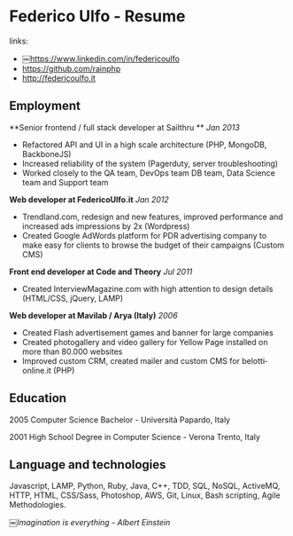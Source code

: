 Federico Ulfo - Resume
======================

links:
- ￼https://www.linkedin.com/in/federicoulfo
- https://github.com/rainphp
- http://federicoulfo.it
 


Employment
----------

**Senior front­end / full stack developer at Sailthru ** *Jan 2013*
- Refactored API and UI in a high scale architecture (PHP, MongoDB,
BackboneJS)
- Increased reliability of the system (Pagerduty, server
troubleshooting)
- Worked closely to the QA team, DevOps team DB team, Data Science team
and Support team

**Web developer at FedericoUlfo.it** *Jan 2012*
- Trendland.com, redesign and new features, improved performance and
increased ads impressions by 2x (Wordpress)
- Created Google AdWords platform for PDR advertising company to make
easy for clients to browse the budget of their campaigns (Custom CMS)

**Front end developer at Code and Theory** *Jul 2011*
- Created InterviewMagazine.com with high attention to design details
(HTML/CSS, jQuery, LAMP)

**Web developer at Mavilab / Arya (Italy)** *2006*
- Created Flash advertisement games and banner for large companies
- Created photogallery and video gallery for Yellow Page installed on
more than 80.000 websites
- Improved custom CRM, created mailer and custom CMS for
belotti­online.it (PHP)


Education
---------
2005 Computer Science Bachelor - Università Papardo, Italy

2001 High School Degree in Computer Science - Verona Trento, Italy

Language and technologies
-------------------------
Javascript, LAMP, Python, Ruby, Java, C++, TDD, SQL, NoSQL, ActiveMQ,
HTTP, HTML, CSS/Sass, Photoshop, AWS, Git, Linux, Bash scripting, Agile
Methodologies.

*￼Imagination is everything -  Albert Einstein*
